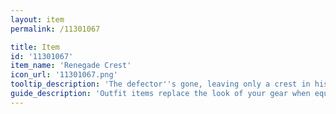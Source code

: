 ```yaml
---
layout: item
permalink: /11301067

title: Item
id: '11301067'
item_name: 'Renegade Crest'
icon_url: '11301067.png'
tooltip_description: 'The defector''s gone, leaving only a crest in his place. An artisan who missed him crafted a new crest by casting a mold of the original, then covered it with gold. The crest is filled with the artisan''s hope that the future will hold brighter days.'
guide_description: 'Outfit items replace the look of your gear when equipped.'
---
```

